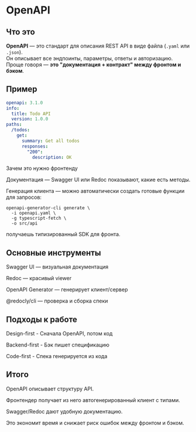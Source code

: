 # OpenAPI
## Что это
**OpenAPI** — это стандарт для описания REST API в виде файла (`.yaml` или `.json`).  
Он описывает все эндпоинты, параметры, ответы и авторизацию.  
Проще говоря — **это "документация + контракт" между фронтом и бэком**.
## Пример
```yaml
openapi: 3.1.0
info:
  title: Todo API
  version: 1.0.0
paths:
  /todos:
    get:
      summary: Get all todos
      responses:
        "200":
          description: OK
```
Зачем это нужно фронтенду

Документация — Swagger UI или Redoc показывают, какие есть методы.

Генерация клиента — можно автоматически создать готовые функции для запросов:
```
openapi-generator-cli generate \
  -i openapi.yaml \
  -g typescript-fetch \
  -o src/api
```

получаешь типизированный SDK для фронта.

## Основные инструменты

Swagger UI — визуальная документация

Redoc — красивый viewer

OpenAPI Generator — генерирует клиент/сервер

@redocly/cli — проверка и сборка спеки

## Подходы к работе
Design-first - Сначала OpenAPI, потом код

Backend-first - Бэк пишет спецификацию

Code-first - Спека генерируется из кода

## Итого

OpenAPI описывает структуру API.

Фронтендер получает из него автогенерированный клиент с типами.

Swagger/Redoc дают удобную документацию.

Это экономит время и снижает риск ошибок между фронтом и бэком.

